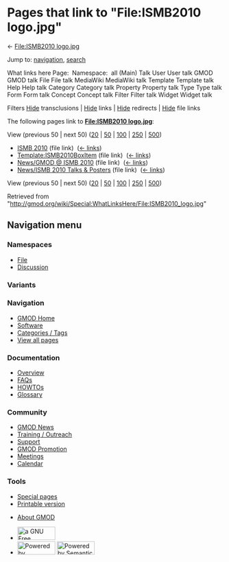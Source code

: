 <div id="mw-page-base" class="noprint">

</div>

<div id="mw-head-base" class="noprint">

</div>

<div id="content" class="mw-body" role="main">

<span id="top"></span>

<div id="mw-js-message" style="display:none;">

</div>



# <span dir="auto">Pages that link to "File:ISMB2010 logo.jpg"</span>

<div id="bodyContent">

<div id="contentSub">

← [File:ISMB2010
logo.jpg](/wiki/File:ISMB2010_logo.jpg "File:ISMB2010 logo.jpg")

</div>

<div id="jump-to-nav" class="mw-jump">

Jump to: [navigation](#mw-navigation), [search](#p-search)

</div>

<div id="mw-content-text">

What links here Page:  Namespace:  all (Main) Talk User User talk GMOD
GMOD talk File File talk MediaWiki MediaWiki talk Template Template talk
Help Help talk Category Category talk Property Property talk Type Type
talk Form Form talk Concept Concept talk Filter Filter talk Widget
Widget talk

Filters
[Hide](/mediawiki/index.php?title=Special:WhatLinksHere/File:ISMB2010_logo.jpg&hidetrans=1 "Special:WhatLinksHere/File:ISMB2010 logo.jpg")
transclusions \|
[Hide](/mediawiki/index.php?title=Special:WhatLinksHere/File:ISMB2010_logo.jpg&hidelinks=1 "Special:WhatLinksHere/File:ISMB2010 logo.jpg")
links \|
[Hide](/mediawiki/index.php?title=Special:WhatLinksHere/File:ISMB2010_logo.jpg&hideredirs=1 "Special:WhatLinksHere/File:ISMB2010 logo.jpg")
redirects \|
[Hide](/mediawiki/index.php?title=Special:WhatLinksHere/File:ISMB2010_logo.jpg&hideimages=1 "Special:WhatLinksHere/File:ISMB2010 logo.jpg")
file links

The following pages link to **[File:ISMB2010
logo.jpg](/wiki/File:ISMB2010_logo.jpg "File:ISMB2010 logo.jpg")**:

View (previous 50 \| next 50)
([20](/mediawiki/index.php?title=Special:WhatLinksHere/File:ISMB2010_logo.jpg&limit=20 "Special:WhatLinksHere/File:ISMB2010 logo.jpg")
\|
[50](/mediawiki/index.php?title=Special:WhatLinksHere/File:ISMB2010_logo.jpg&limit=50 "Special:WhatLinksHere/File:ISMB2010 logo.jpg")
\|
[100](/mediawiki/index.php?title=Special:WhatLinksHere/File:ISMB2010_logo.jpg&limit=100 "Special:WhatLinksHere/File:ISMB2010 logo.jpg")
\|
[250](/mediawiki/index.php?title=Special:WhatLinksHere/File:ISMB2010_logo.jpg&limit=250 "Special:WhatLinksHere/File:ISMB2010 logo.jpg")
\|
[500](/mediawiki/index.php?title=Special:WhatLinksHere/File:ISMB2010_logo.jpg&limit=500 "Special:WhatLinksHere/File:ISMB2010 logo.jpg"))

- [ISMB 2010](/wiki/ISMB_2010 "ISMB 2010") (file link) ‎
  <span class="mw-whatlinkshere-tools">([←
  links](/mediawiki/index.php?title=Special:WhatLinksHere&target=ISMB+2010 "Special:WhatLinksHere"))</span>
- [Template:ISMB2010BoxItem](/wiki/Template:ISMB2010BoxItem "Template:ISMB2010BoxItem")
  (file link) ‎ <span class="mw-whatlinkshere-tools">([←
  links](/mediawiki/index.php?title=Special:WhatLinksHere&target=Template%3AISMB2010BoxItem "Special:WhatLinksHere"))</span>
- [News/GMOD @ ISMB
  2010](/wiki/News/GMOD_@_ISMB_2010 "News/GMOD @ ISMB 2010") (file link)
  ‎ <span class="mw-whatlinkshere-tools">([←
  links](/mediawiki/index.php?title=Special:WhatLinksHere&target=News%2FGMOD+%40+ISMB+2010 "Special:WhatLinksHere"))</span>
- [News/ISMB 2010 Talks &
  Posters](/wiki/News/ISMB_2010_Talks_%26_Posters "News/ISMB 2010 Talks & Posters")
  (file link) ‎ <span class="mw-whatlinkshere-tools">([←
  links](/mediawiki/index.php?title=Special:WhatLinksHere&target=News%2FISMB+2010+Talks+%26+Posters "Special:WhatLinksHere"))</span>

View (previous 50 \| next 50)
([20](/mediawiki/index.php?title=Special:WhatLinksHere/File:ISMB2010_logo.jpg&limit=20 "Special:WhatLinksHere/File:ISMB2010 logo.jpg")
\|
[50](/mediawiki/index.php?title=Special:WhatLinksHere/File:ISMB2010_logo.jpg&limit=50 "Special:WhatLinksHere/File:ISMB2010 logo.jpg")
\|
[100](/mediawiki/index.php?title=Special:WhatLinksHere/File:ISMB2010_logo.jpg&limit=100 "Special:WhatLinksHere/File:ISMB2010 logo.jpg")
\|
[250](/mediawiki/index.php?title=Special:WhatLinksHere/File:ISMB2010_logo.jpg&limit=250 "Special:WhatLinksHere/File:ISMB2010 logo.jpg")
\|
[500](/mediawiki/index.php?title=Special:WhatLinksHere/File:ISMB2010_logo.jpg&limit=500 "Special:WhatLinksHere/File:ISMB2010 logo.jpg"))

</div>

<div class="printfooter">

Retrieved from
"<http://gmod.org/wiki/Special:WhatLinksHere/File:ISMB2010_logo.jpg>"

</div>

<div id="catlinks" class="catlinks catlinks-allhidden">

</div>

<div class="visualClear">

</div>

</div>

</div>

<div id="mw-navigation">

## Navigation menu

<div id="mw-head">



<div id="left-navigation">

<div id="p-namespaces" class="vectorTabs" role="navigation"
aria-labelledby="p-namespaces-label">

### Namespaces

- <span id="ca-nstab-image"><a href="/wiki/File:ISMB2010_logo.jpg" accesskey="c"
  title="View the file page [c]">File</a></span>
- <span id="ca-talk"><a
  href="/mediawiki/index.php?title=File_talk:ISMB2010_logo.jpg&amp;action=edit&amp;redlink=1"
  accesskey="t"
  title="Discussion about the content page [t]">Discussion</a></span>

</div>

<div id="p-variants" class="vectorMenu emptyPortlet" role="navigation"
aria-labelledby="p-variants-label">

### 

### Variants[](#)

<div class="menu">

</div>

</div>

</div>

<div id="right-navigation">





</div>



</div>

</div>

</div>

<div id="mw-panel">

<div id="p-logo" role="banner">

<a href="/wiki/Main_Page"
style="background-image: url(http://gmod.org/images/GMOD-cogs.png);"
title="Visit the main page"></a>

</div>

<div id="p-Navigation" class="portal" role="navigation"
aria-labelledby="p-Navigation-label">

### Navigation

<div class="body">

- <span id="n-GMOD-Home">[GMOD Home](/wiki/Main_Page)</span>
- <span id="n-Software">[Software](/wiki/GMOD_Components)</span>
- <span id="n-Categories-.2F-Tags">[Categories /
  Tags](/wiki/Categories)</span>
- <span id="n-View-all-pages">[View all
  pages](/wiki/Special:AllPages)</span>

</div>

</div>

<div id="p-Documentation" class="portal" role="navigation"
aria-labelledby="p-Documentation-label">

### Documentation

<div class="body">

- <span id="n-Overview">[Overview](/wiki/Overview)</span>
- <span id="n-FAQs">[FAQs](/wiki/Category:FAQ)</span>
- <span id="n-HOWTOs">[HOWTOs](/wiki/Category:HOWTO)</span>
- <span id="n-Glossary">[Glossary](/wiki/Glossary)</span>

</div>

</div>

<div id="p-Community" class="portal" role="navigation"
aria-labelledby="p-Community-label">

### Community

<div class="body">

- <span id="n-GMOD-News">[GMOD News](/wiki/GMOD_News)</span>
- <span id="n-Training-.2F-Outreach">[Training /
  Outreach](/wiki/Training_and_Outreach)</span>
- <span id="n-Support">[Support](/wiki/Support)</span>
- <span id="n-GMOD-Promotion">[GMOD
  Promotion](/wiki/GMOD_Promotion)</span>
- <span id="n-Meetings">[Meetings](/wiki/Meetings)</span>
- <span id="n-Calendar">[Calendar](/wiki/Calendar)</span>

</div>

</div>

<div id="p-tb" class="portal" role="navigation"
aria-labelledby="p-tb-label">

### Tools

<div class="body">

- <span id="t-specialpages"><a href="/wiki/Special:SpecialPages" accesskey="q"
  title="A list of all special pages [q]">Special pages</a></span>
- <span id="t-print"><a
  href="/mediawiki/index.php?title=Special:WhatLinksHere/File:ISMB2010_logo.jpg&amp;printable=yes"
  rel="alternate" accesskey="p"
  title="Printable version of this page [p]">Printable version</a></span>

</div>

</div>

</div>

</div>

<div id="footer" role="contentinfo">

- <span id="footer-places-about">[About
  GMOD](/wiki/GMOD:About "GMOD:About")</span>

<!-- -->

- <span id="footer-copyrightico">[<img src="http://www.gnu.org/graphics/gfdl-logo-small.png" width="88"
  height="31" alt="a GNU Free Documentation License" />](http://www.gnu.org/licenses/fdl-1.3.html)</span>
- <span id="footer-poweredbyico">[<img src="/mediawiki/skins/common/images/poweredby_mediawiki_88x31.png"
  width="88" height="31" alt="Powered by MediaWiki" />](//www.mediawiki.org/)
  [<img
  src="/mediawiki/extensions/SemanticMediaWiki/includes/../resources/images/smw_button.png"
  width="88" height="31" alt="Powered by Semantic MediaWiki" />](https://www.semantic-mediawiki.org/wiki/Semantic_MediaWiki)</span>

<div style="clear:both">

</div>

</div>
